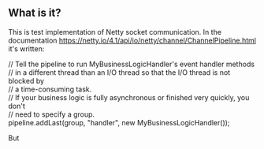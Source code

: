 ## What is it?
This is test implementation of Netty socket communication. In the documentation https://netty.io/4.1/api/io/netty/channel/ChannelPipeline.html it's written:

 // Tell the pipeline to run MyBusinessLogicHandler's event handler methods<br />
 // in a different thread than an I/O thread so that the I/O thread is not blocked by<br />
 // a time-consuming task.<br />
 // If your business logic is fully asynchronous or finished very quickly, you don't<br />
 // need to specify a group.<br />
 pipeline.addLast(group, "handler", new MyBusinessLogicHandler());<br />
 
But 